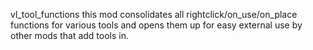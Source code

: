 vl_tool_functions
this mod consolidates all rightclick/on_use/on_place functions for various tools and opens them up for easy external use by other mods that add tools in.


